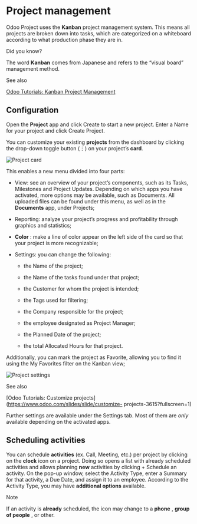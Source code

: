 # Project management

Odoo Project uses the **Kanban** project management system. This means all
projects are broken down into tasks, which are categorized on a whiteboard
according to what production phase they are in.

Did you know?

The word **Kanban** comes from Japanese and refers to the “visual board”
management method.

See also

[Odoo Tutorials: Kanban Project
Management](https://www.odoo.com/slides/slide/kanban-project-management-1664)

## Configuration

Open the **Project** app and click Create to start a new project. Enter a Name
for your project and click Create Project.

You can customize your existing **projects** from the dashboard by clicking
the drop-down toggle button (⋮) on your project’s **card**.

![Project card](../../../_images/project-settings.png)

This enables a new menu divided into four parts:

  * View: see an overview of your project’s components, such as its Tasks, Milestones and Project Updates. Depending on which apps you have activated, more options may be available, such as Documents. All uploaded files can be found under this menu, as well as in the **Documents** app, under Projects;

  * Reporting: analyze your project’s progress and profitability through graphics and statistics;

  * **Color** : make a line of color appear on the left side of the card so that your project is more recognizable;

  * Settings: you can change the following:

    * the Name of the project;

    * the Name of the tasks found under that project;

    * the Customer for whom the project is intended;

    * the Tags used for filtering;

    * the Company responsible for the project;

    * the employee designated as Project Manager;

    * the Planned Date of the project;

    * the total Allocated Hours for that project.

Additionally, you can mark the project as Favorite, allowing you to find it
using the My Favorites filter on the Kanban view;

![Project settings](../../../_images/project-settings-opened.png)

See also

[Odoo Tutorials: Customize
projects](https://www.odoo.com/slides/slide/customize-
projects-3615?fullscreen=1)

Further settings are available under the Settings tab. Most of them are _only_
available depending on the activated apps.

## Scheduling activities

You can schedule **activities** (ex. Call, Meeting, etc.) per project by
clicking on the **clock** icon on a project. Doing so opens a list with
already scheduled activities and allows planning **new** activities by
clicking \+ Schedule an activity. On the pop-up window, select the Activity
Type, enter a Summary for that activity, a Due Date, and assign it to an
employee. According to the Activity Type, you may have **additional options**
available.

Note

If an activity is **already** scheduled, the icon may change to a **phone** ,
**group of people** , or other.

